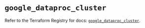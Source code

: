 # `google_dataproc_cluster`

Refer to the Terraform Registry for docs: [`google_dataproc_cluster`](https://registry.terraform.io/providers/hashicorp/google/6.31.0/docs/resources/dataproc_cluster).
